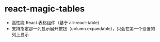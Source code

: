 # react-magic-tables

- 高性能 React 表格组件（基于 ali-react-table）
- 支持指定那一列显示展开按钮（column.expandable），只会在第一个设置的列上显示
